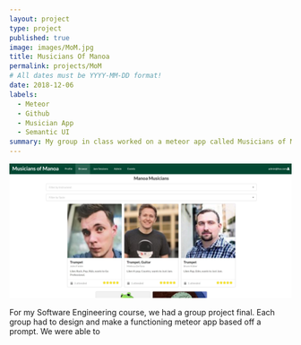 ```yaml
---
layout: project
type: project
published: true
image: images/MoM.jpg
title: Musicians Of Manoa
permalink: projects/MoM
# All dates must be YYYY-MM-DD format!
date: 2018-12-06
labels:
  - Meteor
  - Github
  - Musician App
  - Semantic UI
summary: My group in class worked on a meteor app called Musicians of Manoa for ICS 314 at UH Manoa
---
```


  <img class="ui image" src="../images/MoM.jpg">
  
  For my Software Engineering course, we had a group project final.  Each group had to design and make a functioning meteor app based off a prompt.  We were able to 